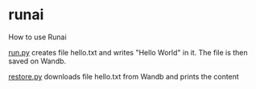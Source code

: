 # runai
How to use Runai


[run.py](run.py) creates file hello.txt and writes "Hello World" in it. The file is then saved on Wandb.

[restore.py](restore.py) downloads file hello.txt from Wandb and prints the content

